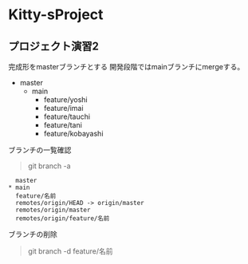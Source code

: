 # Kitty-sProject
## プロジェクト演習2
完成形をmasterブランチとする
開発段階ではmainブランチにmergeする。

               
- master
  - main
    - feature/yoshi
    - feature/imai
    - feature/tauchi
    - feature/tani
    - feature/kobayashi

ブランチの一覧確認
> git branch -a
```
  master
* main
  feature/名前
  remotes/origin/HEAD -> origin/master
  remotes/origin/master
  remotes/origin/feature/名前
```
ブランチの削除
> git branch -d feature/名前

